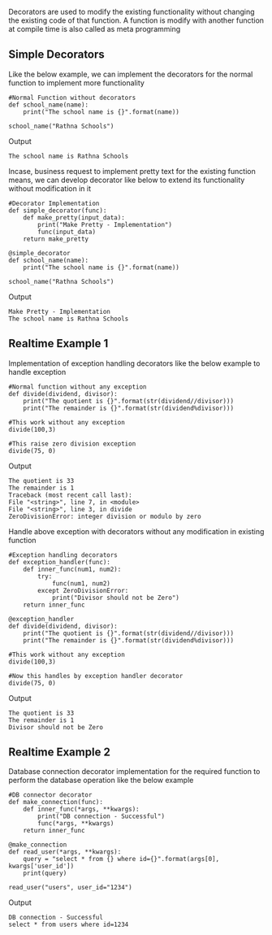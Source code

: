 Decorators are used to modify the existing functionality without changing the existing code of that function. A function is modify with another function  at compile time is also called as meta programming

## **Simple Decorators**
Like the below example, we can implement the decorators for the normal function to implement more functionality

    #Normal Function without decorators
    def school_name(name):
        print("The school name is {}".format(name))
        
    school_name("Rathna Schools")

 Output

    The school name is Rathna Schools

Incase, business request to implement pretty text for the existing function means, we can develop decorator like below to extend its functionality without modification in it

    #Decorator Implementation
    def simple_decorator(func):
        def make_pretty(input_data):
            print("Make Pretty - Implementation")
            func(input_data)
        return make_pretty
        
    @simple_decorator
    def school_name(name):
        print("The school name is {}".format(name))
        
    school_name("Rathna Schools")

 Output

    Make Pretty - Implementation
    The school name is Rathna Schools

## **Realtime Example 1**
Implementation of exception handling decorators like the below example to handle exception

    #Normal function without any exception
    def divide(dividend, divisor):
        print("The quotient is {}".format(str(dividend//divisor)))
        print("The remainder is {}".format(str(dividend%divisor)))

    #This work without any exception
    divide(100,3)

    #This raise zero division exception
    divide(75, 0)

 Output

    The quotient is 33
    The remainder is 1
    Traceback (most recent call last):
    File "<string>", line 7, in <module>
    File "<string>", line 3, in divide
    ZeroDivisionError: integer division or modulo by zero

Handle above exception with decorators without any modification in existing function

    #Exception handling decorators
    def exception_handler(func):
        def inner_func(num1, num2):
            try:
                func(num1, num2)
            except ZeroDivisionError:
                print("Divisor should not be Zero")
        return inner_func

    @exception_handler
    def divide(dividend, divisor):
        print("The quotient is {}".format(str(dividend//divisor)))
        print("The remainder is {}".format(str(dividend%divisor)))

    #This work without any exception
    divide(100,3)

    #Now this handles by exception handler decorator
    divide(75, 0)

 Output

    The quotient is 33
    The remainder is 1
    Divisor should not be Zero

## **Realtime Example 2**
Database connection decorator implementation for the required function to perform the database operation like the below example

    #DB connector decorator
    def make_connection(func):
        def inner_func(*args, **kwargs):
            print("DB connection - Successful")
            func(*args, **kwargs)
        return inner_func

    @make_connection
    def read_user(*args, **kwargs):
        query = "select * from {} where id={}".format(args[0], kwargs['user_id'])
        print(query)
        
    read_user("users", user_id="1234")

 Output

    DB connection - Successful
    select * from users where id=1234